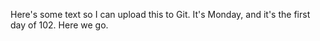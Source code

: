 Here's some text so I can upload this to Git. It's Monday, and it's the first day of 102. Here we go.

